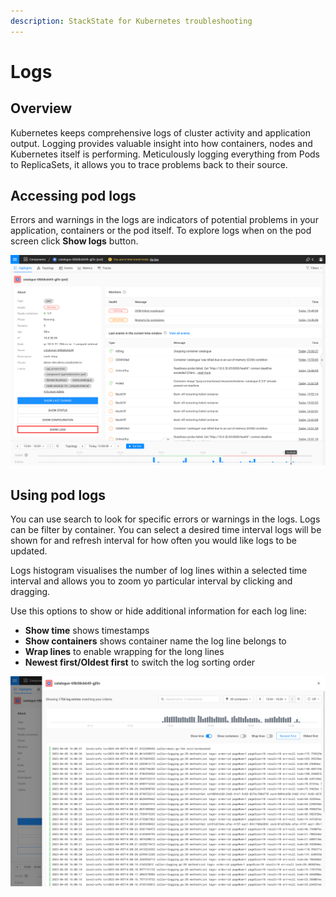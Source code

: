 ```yaml
---
description: StackState for Kubernetes troubleshooting
---
```

# Logs

## Overview

Kubernetes keeps comprehensive logs of cluster activity and application output. Logging provides valuable insight into how containers, nodes and Kubernetes itself is performing. Meticulously logging everything from Pods to ReplicaSets, it allows you to trace problems back to their source.

## Accessing pod logs

Errors and warnings in the logs are indicators of potential problems in your application, containers or the pod itself. To explore logs when on the pod screen click **Show logs** button.

![](../../.gitbook/assets/k8s/k8s-logs.png)

## Using pod logs

You can use search to look for specific errors or warnings in the logs. Logs can be filter by container. You can select a desired time interval logs will be shown for and refresh interval for how often you would like logs to be updated.

Logs histogram visualises the number of log lines within a selected time interval and allows you to zoom yo particular interval by clicking and dragging.

Use this options to show or hide additional information for each log line:
- **Show time** shows timestamps
- **Show containers** shows container name the log line belongs to
- **Wrap lines** to enable wrapping for the long lines
- **Newest first/Oldest first** to switch the log sorting order

![](../../.gitbook/assets/k8s/k8s-logs-opened.png)